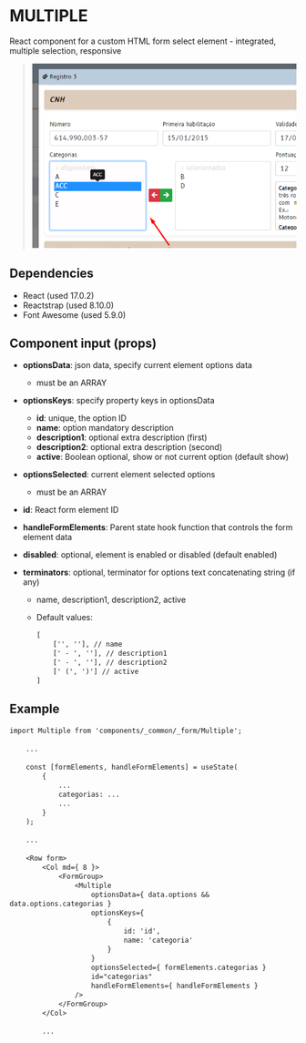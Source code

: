 # MULTIPLE

React component for a custom HTML form select element - integrated, multiple selection, responsive

> ![](_media-readme/img-react-multiple.png)

## Dependencies

- React (used 17.0.2)
- Reactstrap (used 8.10.0)
- Font Awesome (used 5.9.0)

## Component input (props)

- **optionsData**: json data, specify current element options data
	- must be an ARRAY

- **optionsKeys**: specify property keys in optionsData
	- **id**: unique, the option ID
	- **name**: option mandatory description
	- **description1**: optional extra description (first)
	- **description2**: optional extra description (second)
	- **active**: Boolean optional, show or not current option (default show)

- **optionsSelected**: current element selected options
	- must be an ARRAY

- **id**: React form element ID

- **handleFormElements**: Parent state hook function that controls the form element data

- **disabled**: optional, element is enabled or disabled (default enabled)

- **terminators**: optional, terminator for options text concatenating string (if any)
	- name, description1, description2, active
	- Default values:

		```
		[
			['', ''], // name
			[' - ', ''], // description1
			[' - ', ''], // description2
			[' (', ')'] // active
		]
		```

## Example

```
import Multiple from 'components/_common/_form/Multiple';

	...

	const [formElements, handleFormElements] = useState(
		{
			...
			categorias: ...
			...
		}
	);

	...

	<Row form>
		<Col md={ 8 }>
			<FormGroup>
				<Multiple
					optionsData={ data.options && data.options.categorias }
					optionsKeys={
						{
							id: 'id',
							name: 'categoria'
						}
					}
					optionsSelected={ formElements.categorias }
					id="categorias"
					handleFormElements={ handleFormElements }
				/>
			</FormGroup>
		</Col>

		...
```
